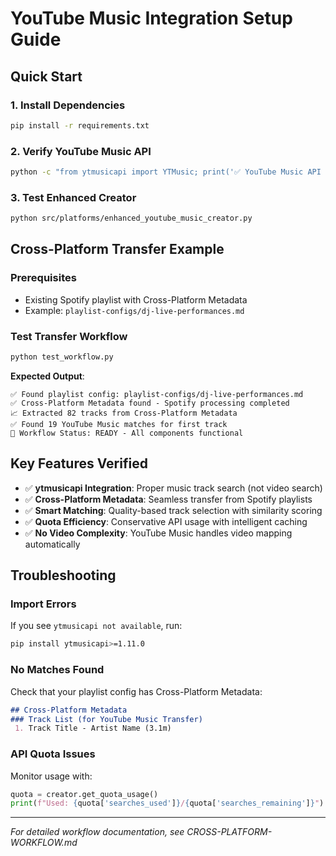 # YouTube Music Integration Setup Guide

## Quick Start

### 1. Install Dependencies
```bash
pip install -r requirements.txt
```

### 2. Verify YouTube Music API
```bash
python -c "from ytmusicapi import YTMusic; print('✅ YouTube Music API ready')"
```

### 3. Test Enhanced Creator
```bash
python src/platforms/enhanced_youtube_music_creator.py
```

## Cross-Platform Transfer Example

### Prerequisites
- Existing Spotify playlist with Cross-Platform Metadata
- Example: `playlist-configs/dj-live-performances.md`

### Test Transfer Workflow
```bash
python test_workflow.py
```

**Expected Output**:
```
✅ Found playlist config: playlist-configs/dj-live-performances.md
✅ Cross-Platform Metadata found - Spotify processing completed
📈 Extracted 82 tracks from Cross-Platform Metadata
✅ Found 19 YouTube Music matches for first track
🎯 Workflow Status: READY - All components functional
```

## Key Features Verified

- ✅ **ytmusicapi Integration**: Proper music track search (not video search)
- ✅ **Cross-Platform Metadata**: Seamless transfer from Spotify playlists
- ✅ **Smart Matching**: Quality-based track selection with similarity scoring
- ✅ **Quota Efficiency**: Conservative API usage with intelligent caching
- ✅ **No Video Complexity**: YouTube Music handles video mapping automatically

## Troubleshooting

### Import Errors
If you see `ytmusicapi not available`, run:
```bash
pip install ytmusicapi>=1.11.0
```

### No Matches Found
Check that your playlist config has Cross-Platform Metadata:
```markdown
## Cross-Platform Metadata
### Track List (for YouTube Music Transfer)
 1. Track Title - Artist Name (3.1m)
```

### API Quota Issues
Monitor usage with:
```python
quota = creator.get_quota_usage()
print(f"Used: {quota['searches_used']}/{quota['searches_remaining']}")
```

---

*For detailed workflow documentation, see CROSS-PLATFORM-WORKFLOW.md*
